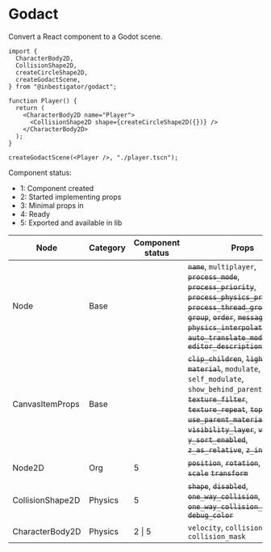 # Godact

Convert a React component to a Godot scene.

```tsx
import {
  CharacterBody2D,
  CollisionShape2D,
  createCircleShape2D,
  createGodactScene,
} from "@inbestigator/godact";

function Player() {
  return (
    <CharacterBody2D name="Player">
      <CollisionShape2D shape={createCircleShape2D({})} />
    </CharacterBody2D>
  );
}

createGodactScene(<Player />, "./player.tscn");
```

Component status:

- 1: Component created
- 2: Started implementing props
- 3: Minimal props in
- 4: Ready
- 5: Exported and available in lib

| Node             | Category | Component status | Props                                                                                                                                                                                                                                                                                             |
| ---------------- | -------- | ---------------- | ------------------------------------------------------------------------------------------------------------------------------------------------------------------------------------------------------------------------------------------------------------------------------------------------- |
| Node             | Base     |                  | ~~`name`~~, `multiplayer`, ~~`process_mode`~~, ~~`process_priority`~~, ~~`process_physics_priority`~~, ~~`process_thread_group`~~, ~~`group`~~, ~~`order`~~, ~~`messages`~~, ~~`physics_interpolation_mode`~~, ~~`auto_translate_mode`~~, ~~`editor_description`~~                                |
| CanvasItemProps  | Base     |                  | ~~`clip_children`~~, ~~`light_mask`~~, ~~`material`~~, `modulate`, `self_modulate`, `show_behind_parent`, ~~`texture_filter`~~, ~~`texture_repeat`~~, ~~`top_level`~~, ~~`use_parent_material`~~, ~~`visibility_layer`~~, ~~`visible`~~, ~~`y_sort_enabled`~~, ~~`z_as_relative`~~, ~~`z_index`~~ |
| Node2D           | Org      | 5                | ~~`position`~~, ~~`rotation`~~, ~~`skew`~~, ~~`scale`~~ ~~`transform`~~                                                                                                                                                                                                                           |
| CollisionShape2D | Physics  | 5                | ~~`shape`~~, ~~`disabled`~~, ~~`one_way_collision`~~, ~~`one_way_collision_margin`~~, ~~`debug_color`~~                                                                                                                                                                                           |
| CharacterBody2D  | Physics  | 2 \| 5           | `velocity`, `collision_layer`, `collision_mask`                                                                                                                                                                                                                                                   |

